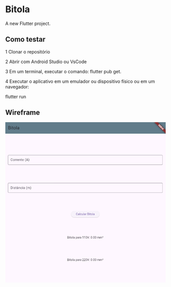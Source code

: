 # Bitola

A new Flutter project.

## Como testar

1 Clonar o repositório

2 Abrir com Android Studio ou VsCode

3 Em um terminal, executar o comando:
flutter pub get.

4 Executar o aplicativo em um emulador ou dispositivo físico ou em um navegador:

flutter run

## Wireframe

![Wireframe Home](./assests/Captura%20de%20tela%202025-05-21%20160809.png)